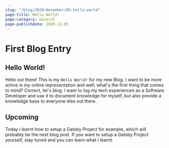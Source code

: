```yaml
---
slug: "/blog/2020/december/05-hello-world"
page-title: Hello World!
page-category: General
page-publishdate: 2020-12-05
---
```


# First Blog Entry

## Hello World!
Hello out there! This is my `Hello World!` for my new Blog.
I want to be more active in my online representation and well, what's the first thing that comes to mind?
Correct, let's blog.
I want to log my tech experiences as a Software Developer and use it to document knowledge for myself, but also
provide a knowledge base to everyone else out there.

## Upcoming
Today i learnt how to setup a Gatsby Project for example, which will probably be the next blog post.
If you want to setup a Gatsby Project yourself, stay tuned and you can learn what I learnt.
